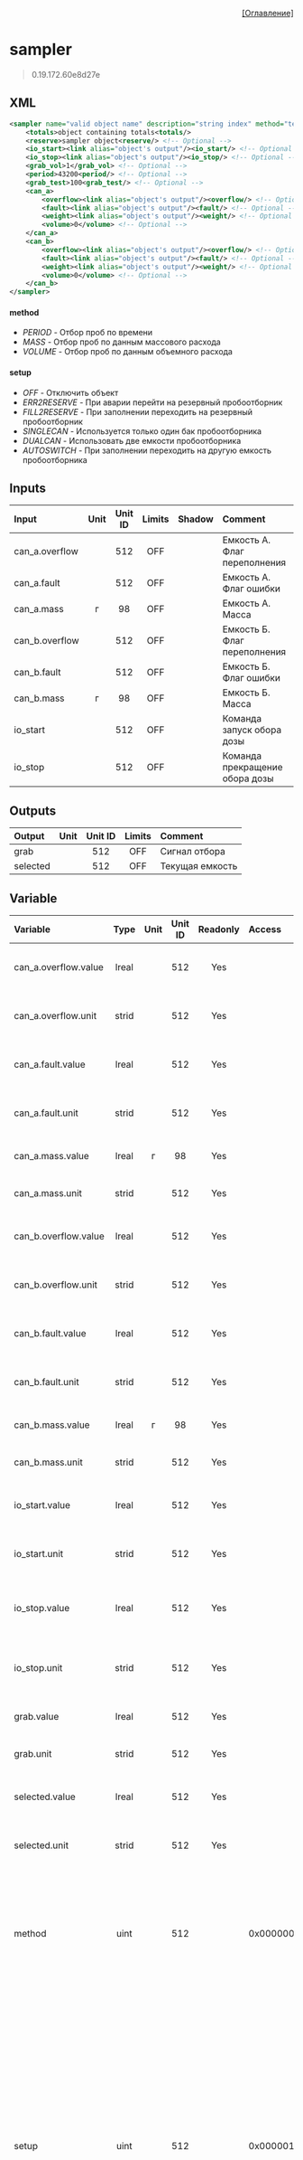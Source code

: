 <p align='right'><a href='index.html'>[Оглавление]</a></p>

# sampler
> 0.19.172.60e8d27e
## XML
````xml
<sampler name="valid object name" description="string index" method="text value | text value | ... | text value" setup="text value | text value | ... | text value" >
	<totals>object containing totals<totals/>
	<reserve>sampler object<reserve/> <!-- Optional -->
	<io_start><link alias="object's output"/><io_start/> <!-- Optional -->
	<io_stop><link alias="object's output"/><io_stop/> <!-- Optional -->
	<grab_vol>1</grab_vol> <!-- Optional -->
	<period>43200<period/> <!-- Optional -->
	<grab_test>100<grab_test/> <!-- Optional -->
	<can_a>
		<overflow><link alias="object's output"/><overflow/> <!-- Optional -->
		<fault><link alias="object's output"/><fault/> <!-- Optional -->
		<weight><link alias="object's output"/><weight/> <!-- Optional -->
		<volume>0</volume> <!-- Optional -->
	</can_a>
	<can_b>
		<overflow><link alias="object's output"/><overflow/> <!-- Optional -->
		<fault><link alias="object's output"/><fault/> <!-- Optional -->
		<weight><link alias="object's output"/><weight/> <!-- Optional -->
		<volume>0</volume> <!-- Optional -->
	</can_b>
</sampler>
````

#### method
* _PERIOD_  - Отбор проб по времени
* _MASS_  - Отбор проб по данным массового расхода
* _VOLUME_  - Отбор проб по данным объемного расхода

#### setup
* _OFF_  - Отключить объект
* _ERR2RESERVE_  - При аварии перейти на резервный пробоотборник
* _FILL2RESERVE_  - При заполнении переходить на резервный пробоотборник
* _SINGLECAN_  - Используется только один бак пробоотборника
* _DUALCAN_  - Использовать две емкости пробоотборника
* _AUTOSWITCH_  - При заполнении переходить на другую емкость пробоотборника

## Inputs
Input | Unit | Unit ID | Limits | Shadow | Comment
:-- |:--:|:--:|:--:|:--:|:--
can_a.overflow |  | 512 | OFF |  | Емкость А. Флаг переполнения
can_a.fault |  | 512 | OFF |  | Емкость А. Флаг ошибки
can_a.mass | г | 98 | OFF |  | Емкость А. Масса
can_b.overflow |  | 512 | OFF |  | Емкость Б. Флаг переполнения
can_b.fault |  | 512 | OFF |  | Емкость Б. Флаг ошибки
can_b.mass | г | 98 | OFF |  | Емкость Б. Масса
io_start |  | 512 | OFF |  | Команда запуск обора дозы
io_stop |  | 512 | OFF |  | Команда прекращение обора дозы

## Outputs
Output | Unit | Unit ID | Limits | Comment
:-- |:--:|:--:|:--:|:--
grab |  | 512 | OFF | Сигнал отбора
selected |  | 512 | OFF | Текущая емкость

## Variable
Variable | Type | Unit | Unit ID | Readonly | Access | Comment
:-- |:--:|:--:|:--:|:--:|:-- |:--
can_a.overflow.value | lreal |  | 512 | Yes |   | Емкость А. Флаг переполнения. Текущее значение
can_a.overflow.unit | strid |  | 512 | Yes |   | Емкость А. Флаг переполнения. Единицы измерения
can_a.fault.value | lreal |  | 512 | Yes |   | Емкость А. Флаг ошибки. Текущее значение
can_a.fault.unit | strid |  | 512 | Yes |   | Емкость А. Флаг ошибки. Единицы измерения
can_a.mass.value | lreal | г | 98 | Yes |   | Емкость А. Масса. Текущее значение
can_a.mass.unit | strid |  | 512 | Yes |   | Емкость А. Масса. Единицы измерения
can_b.overflow.value | lreal |  | 512 | Yes |   | Емкость Б. Флаг переполнения. Текущее значение
can_b.overflow.unit | strid |  | 512 | Yes |   | Емкость Б. Флаг переполнения. Единицы измерения
can_b.fault.value | lreal |  | 512 | Yes |   | Емкость Б. Флаг ошибки. Текущее значение
can_b.fault.unit | strid |  | 512 | Yes |   | Емкость Б. Флаг ошибки. Единицы измерения
can_b.mass.value | lreal | г | 98 | Yes |   | Емкость Б. Масса. Текущее значение
can_b.mass.unit | strid |  | 512 | Yes |   | Емкость Б. Масса. Единицы измерения
io_start.value | lreal |  | 512 | Yes |   | Команда запуск обора дозы. Текущее значение
io_start.unit | strid |  | 512 | Yes |   | Команда запуск обора дозы. Единицы измерения
io_stop.value | lreal |  | 512 | Yes |   | Команда прекращение обора дозы. Текущее значение
io_stop.unit | strid |  | 512 | Yes |   | Команда прекращение обора дозы. Единицы измерения
grab.value | lreal |  | 512 | Yes |   | Сигнал отбора. Текущее значение
grab.unit | strid |  | 512 | Yes |   | Сигнал отбора. Единицы измерения
selected.value | lreal |  | 512 | Yes |   | Текущая емкость. Текущее значение
selected.unit | strid |  | 512 | Yes |   | Текущая емкость. Единицы измерения
method | uint |  | 512 |  | 0x00000080 | Метод:<br/>0: Отбор проб по времени<br/>1: Отбор проб по данным массового расхода<br/>2: Отбор проб по данным объемного расхода<br/>
setup | uint |  | 512 |  | 0x00000100 | Настройка:<br/>0x0001: Отключить объект<br/>0x0002: При аварии перейти на резервный пробоотборник<br/>0x0004: При заполнении переходить на резервный пробоотборник<br/>0x0008: Используется только один бак пробоотборника<br/>0x0010: Использовать две емкости пробоотборника<br/>0x0020: При заполнении переходить на другую емкость пробоотборника<br/>
select | uint |  | 512 |  | 0x00000080 | Выбор бака:<br/>0 - емкость А<br/>1 - емкость Б
command | uint |  | 512 |  | 0x00000080 | Команда:<br/>0: Нет действий<br/>1: Запустить<br/>2: Остановить<br/>3: Запустить тест пробоотборника<br/>4: Подтверждение аварий<br/>122: Пауза<br/>145: Продолжить<br/>
state | uint |  | 512 | Yes |   | Статус:<br/>0: Не в работе<br/>1: Запущен тест<br/>2: Отбор по времени<br/>3: Отбор по объему<br/>4: Отбор по массе<br/>5: Пауза<br/>6: Завершение отбора<br/>7: Аварийное состояние<br/>
noflow | uint |  | 512 | Yes |   | Флаг отсутствия расхода
probe.period | udint |  | 512 |  | 0x00000080 | Отбор по времени. Период отбора
probe.volume | lreal |  | 512 |  | 0x00000080 | Отбор по объему. Требуемый объем для отбора
probe.mass | lreal |  | 512 |  | 0x00000080 | Отбор по массе. Требуемая масса для отбора
probe.test | udint |  | 512 |  | 0x00000100 | Количество тестовых доз
grab.volume | lreal | мл | 114 | Yes |   | Объем единичной дозы
grab.count | udint |  | 512 | Yes |   | Общее количество доз
grab.present | udint |  | 512 | Yes |   | Количество отобранных доз
grab.remain | udint |  | 512 | Yes |   | Количство оставшихся доз
can.volume | lreal | мл | 114 |  | 0x00000100 | Требуемый объем емкости
can.present | lreal | мл | 114 | Yes |   | Заполенный объем емкости
can.remain | lreal | мл | 114 | Yes |   | Оставшийся для заполнения объем емкости
interval | lreal |  | 512 | Yes |   | Интервал отбора
time.remain | udint | мс | 210 | Yes |   | Оставшееся время обора
time.start | udint | с | 211 | Yes |   | Время старта пробоотбора
can_a.volume | lreal | мл | 114 |  | 0x00000080 | Объем емкости А
can_b.volume | lreal | мл | 114 |  | 0x00000080 | Объем емкости Б


<p align='right'><a href='index.html'>[Оглавление]</a></p>

